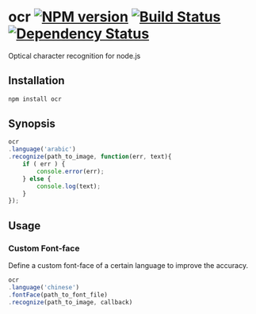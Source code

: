 # ocr [![NPM version](https://badge.fury.io/js/ocr.png)](http://badge.fury.io/js/ocr) [![Build Status](https://travis-ci.org/kaelzhang/node-ocr.png?branch=master)](https://travis-ci.org/kaelzhang/node-ocr) [![Dependency Status](https://gemnasium.com/kaelzhang/node-ocr.png)](https://gemnasium.com/kaelzhang/node-ocr)

Optical character recognition for node.js

## Installation

```sh
npm install ocr
```

## Synopsis

```js
ocr
.language('arabic')
.recognize(path_to_image, function(err, text){
	if ( err ) {
        console.error(err);   
    } else {
        console.log(text);
    }
});
```

## Usage

### Custom Font-face

Define a custom font-face of a certain language to improve the accuracy.

```js
ocr
.language('chinese')
.fontFace(path_to_font_file)
.recognize(path_to_image, callback)
```